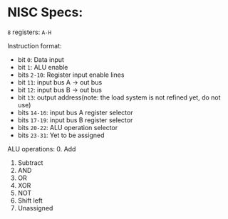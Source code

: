 # NISC Specs:

`8` registers: `A-H`

Instruction format:
- bit `0`: Data input
- bit `1`: ALU enable
- bits `2-10`: Register input enable lines
- bit `11`: input bus A -> out bus
- bit `12`: input bus B -> out bus
- bit `13`: output address(note: the load system is not refined yet, do not use)
- bits `14-16`: input bus A register selector
- bits `17-19`: input bus B register selector
- bits `20-22`: ALU operation selector
- bits `23-31`: Yet to be assigned

ALU operations:
0. Add
1. Subtract
2. AND
3. OR
4. XOR
5. NOT
6. Shift left
7. Unassigned
